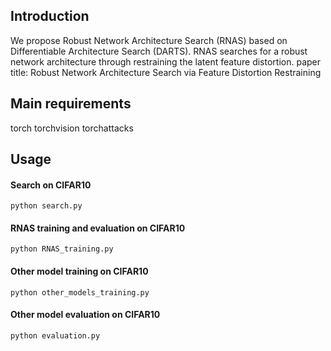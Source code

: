 ## Introduction
We propose Robust Network Architecture Search (RNAS) based on Differentiable Architecture Search (DARTS). RNAS searches for a robust network architecture through restraining the latent feature distortion. 
paper title: Robust Network Architecture Search via Feature Distortion Restraining

## Main requirements
torch
torchvision
torchattacks

## Usage
#### Search on CIFAR10

```
python search.py
```

#### RNAS training and evaluation on CIFAR10

```
python RNAS_training.py
```
#### Other model training on CIFAR10

```
python other_models_training.py 
```

#### Other model evaluation on CIFAR10
```
python evaluation.py
```


